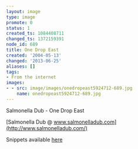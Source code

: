```yaml
---
layout: image
type: image
promote: 0
status: 1
created_ts: 1084408711
changed_ts: 1372159391
node_id: 689
title: One Drop East
created: '2004-05-13'
changed: '2013-06-25'
aliases: []
tags:
- From the internet
images:
- - src: image/images/onedropeast5924712-689.jpg
    name: onedropeast5924712-689.jpg
---
```

Salmonella Dub - One Drop East<!--break-->

[Salmonella Dub @ www.salmonelladub.com](http://www.salmonelladub.com/)

Snippets available [here](http://www.smokecds.com/cd/32917)
